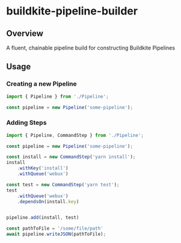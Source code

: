 # buildkite-pipeline-builder

## Overview

A fluent, chainable pipeline build for constructing Buildkite Pipelines


## Usage

### Creating a new Pipeline

```ts
import { Pipeline } from './Pipeline';

const pipeline = new Pipeline('some-pipeline');


```


### Adding Steps

```ts
import { Pipeline, CommandStep } from './Pipeline';

const pipeline = new Pipeline('some-pipeline');

const install = new CommandStep('yarn install');
install
    .withKey('install')
    .withQueue('webux')

const test = new CommandStep('yarn test');
test
    .withQueue('webux')
    .dependsOn(install.key)


pipeline.add(install, test)

const pathToFile = '/some/file/path'
await pipeline.writeJSON(pathToFile);

```